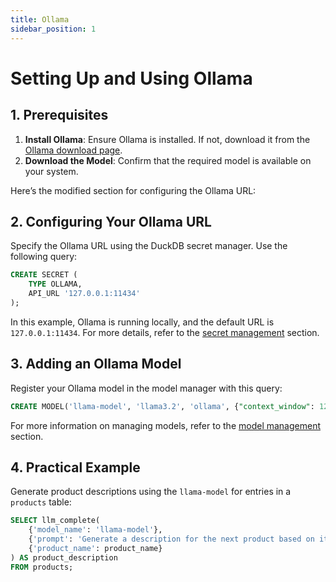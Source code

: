 ```yaml
---
title: Ollama
sidebar_position: 1
---
```


# Setting Up and Using Ollama

## 1. Prerequisites

1. **Install Ollama**: Ensure Ollama is installed. If not, download it from the [Ollama download page](https://ollama.com/download).
2. **Download the Model**: Confirm that the required model is available on your system.

Here’s the modified section for configuring the Ollama URL:

## 2. Configuring Your Ollama URL

Specify the Ollama URL using the DuckDB secret manager. Use the following query:

```sql
CREATE SECRET (
    TYPE OLLAMA,
    API_URL '127.0.0.1:11434'
);
```

In this example, Ollama is running locally, and the default URL is `127.0.0.1:11434`. For more details, refer to the [secret management](/docs/resource-management/secret-management) section.

## 3. Adding an Ollama Model

Register your Ollama model in the model manager with this query:

```sql
CREATE MODEL('llama-model', 'llama3.2', 'ollama', {"context_window": 128000, "max_output_tokens": 2048});
```

For more information on managing models, refer to the [model management](/docs/resource-management/model-management) section.

## 4. Practical Example

Generate product descriptions using the `llama-model` for entries in a `products` table:

```sql
SELECT llm_complete(
    {'model_name': 'llama-model'},
    {'prompt': 'Generate a description for the next product based on its product name.'},
    {'product_name': product_name}
) AS product_description
FROM products;
```
